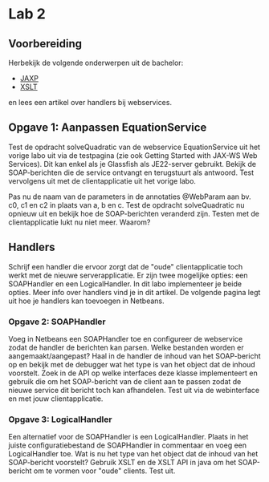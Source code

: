 # Lab 2

## Voorbereiding

Herbekijk de volgende onderwerpen uit de bachelor:
* [JAXP][jaxp]
* [XSLT][xslt]

en lees een artikel over handlers bij webservices.

## Opgave 1: Aanpassen EquationService

Test de opdracht solveQuadratic van de webservice EquationService uit het vorige labo uit via de testpagina (zie ook Getting Started with JAX-WS Web Services). Dit kan enkel als je Glassfish als JE22-server gebruikt. Bekijk de SOAP-berichten die de service ontvangt en terugstuurt als antwoord. Test vervolgens uit met de clientapplicatie uit het vorige labo.

Pas nu de naam van de parameters in de annotaties @WebParam aan bv. c0, c1 en c2 in plaats van a, b en c. Test de opdracht solveQuadratic nu opnieuw uit en bekijk hoe de SOAP-berichten veranderd zijn. Testen met de clientapplicatie lukt nu niet meer. Waarom?

## Handlers

Schrijf een handler die ervoor zorgt dat de "oude" clientapplicatie toch werkt met de nieuwe serverapplicatie. Er zijn twee mogelijke opties: een SOAPHandler en een LogicalHandler. In dit labo implementeer je beide opties. Meer info over handlers vind je in dit artikel. De volgende pagina legt uit hoe je handlers kan toevoegen in Netbeans.

### Opgave 2: SOAPHandler

Voeg in Netbeans een SOAPHandler toe en configureer de webservice zodat de handler de berichten kan parsen. Welke bestanden worden er aangemaakt/aangepast? Haal in de handler de inhoud van het SOAP-bericht op en bekijk met de debugger wat het type is van het object dat de inhoud voorstelt. Zoek in de API op welke interfaces deze klasse implementeert en gebruik die om het SOAP-bericht van de client aan te passen zodat de nieuwe service dit bericht toch kan afhandelen. Test uit via de webinterface en met jouw clientapplicatie.

### Opgave 3: LogicalHandler

Een alternatief voor de SOAPHandler is een LogicalHandler. Plaats in het juiste configuratiebestand de SOAPHandler in commentaar en voeg een LogicalHandler toe. Wat is nu het type van het object dat de inhoud van het SOAP-bericht voorstelt? Gebruik XSLT en de XSLT API in java om het SOAP-bericht om te vormen voor "oude" clients. Test uit.

[jaxp]: http://www.oracle.com/technetwork/java/intro-140052.html
[xslt]: http://www.cheat-sheets.org/saved-copy/XSLT_1quickref-v2.pdf
